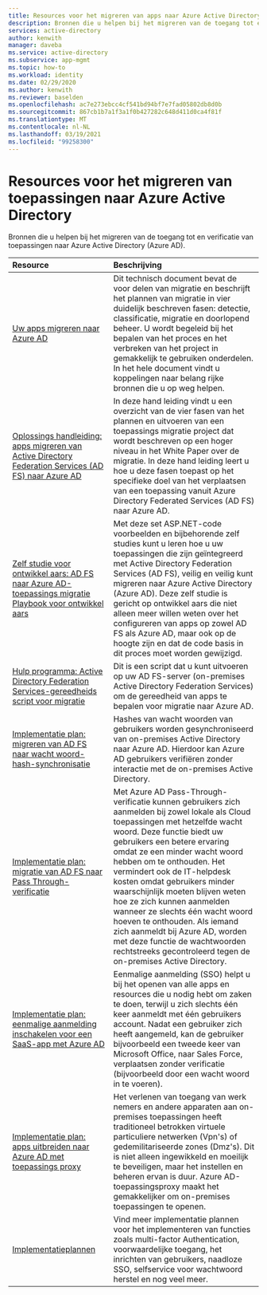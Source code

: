 ```yaml
---
title: Resources voor het migreren van apps naar Azure Active Directory | Microsoft Docs
description: Bronnen die u helpen bij het migreren van de toegang tot en verificatie van toepassingen naar Azure Active Directory (Azure AD).
services: active-directory
author: kenwith
manager: daveba
ms.service: active-directory
ms.subservice: app-mgmt
ms.topic: how-to
ms.workload: identity
ms.date: 02/29/2020
ms.author: kenwith
ms.reviewer: baselden
ms.openlocfilehash: ac7e273ebcc4cf541bd94bf7e7fad05802db8d0b
ms.sourcegitcommit: 867cb1b7a1f3a1f0b427282c648d411d0ca4f81f
ms.translationtype: MT
ms.contentlocale: nl-NL
ms.lasthandoff: 03/19/2021
ms.locfileid: "99258300"
---
```

# <a name="resources-for-migrating-applications-to-azure-active-directory"></a>Resources voor het migreren van toepassingen naar Azure Active Directory

Bronnen die u helpen bij het migreren van de toegang tot en verificatie van toepassingen naar Azure Active Directory (Azure AD).

| Resource  | Beschrijving  |
|:-----------|:-------------|
|[Uw apps migreren naar Azure AD](https://aka.ms/migrateapps/whitepaper) | Dit technisch document bevat de voor delen van migratie en beschrijft het plannen van migratie in vier duidelijk beschreven fasen: detectie, classificatie, migratie en doorlopend beheer. U wordt begeleid bij het bepalen van het proces en het verbreken van het project in gemakkelijk te gebruiken onderdelen. In het hele document vindt u koppelingen naar belang rijke bronnen die u op weg helpen. |
|[Oplossings handleiding: apps migreren van Active Directory Federation Services (AD FS) naar Azure AD](./migrate-adfs-apps-to-azure.md) | In deze hand leiding vindt u een overzicht van de vier fasen van het plannen en uitvoeren van een toepassings migratie project dat wordt beschreven op een hoger niveau in het White Paper over de migratie. In deze hand leiding leert u hoe u deze fasen toepast op het specifieke doel van het verplaatsen van een toepassing vanuit Azure Directory Federated Services (AD FS) naar Azure AD.|
|[Zelf studie voor ontwikkel aars: AD FS naar Azure AD-toepassings migratie Playbook voor ontwikkel aars](https://aka.ms/adfsplaybook) | Met deze set ASP.NET-code voorbeelden en bijbehorende zelf studies kunt u leren hoe u uw toepassingen die zijn geïntegreerd met Active Directory Federation Services (AD FS), veilig en veilig kunt migreren naar Azure Active Directory (Azure AD). Deze zelf studie is gericht op ontwikkel aars die niet alleen meer willen weten over het configureren van apps op zowel AD FS als Azure AD, maar ook op de hoogte zijn en dat de code basis in dit proces moet worden gewijzigd.|
| [Hulp programma: Active Directory Federation Services-gereedheids script voor migratie](https://aka.ms/migrateapps/adfstools) | Dit is een script dat u kunt uitvoeren op uw AD FS-server (on-premises Active Directory Federation Services) om de gereedheid van apps te bepalen voor migratie naar Azure AD.|
| [Implementatie plan: migreren van AD FS naar wacht woord-hash-synchronisatie](https://aka.ms/ADFSTOPHSDPDownload) | Hashes van wacht woorden van gebruikers worden gesynchroniseerd van on-premises Active Directory naar Azure AD. Hierdoor kan Azure AD gebruikers verifiëren zonder interactie met de on-premises Active Directory.| 
| [Implementatie plan: migratie van AD FS naar Pass Through-verificatie](https://aka.ms/ADFSTOPTADPDownload)|Met Azure AD Pass-Through-verificatie kunnen gebruikers zich aanmelden bij zowel lokale als Cloud toepassingen met hetzelfde wacht woord. Deze functie biedt uw gebruikers een betere ervaring omdat ze een minder wacht woord hebben om te onthouden. Het vermindert ook de IT-helpdesk kosten omdat gebruikers minder waarschijnlijk moeten blijven weten hoe ze zich kunnen aanmelden wanneer ze slechts één wacht woord hoeven te onthouden. Als iemand zich aanmeldt bij Azure AD, worden met deze functie de wachtwoorden rechtstreeks gecontroleerd tegen de on-premises Active Directory.|
| [Implementatie plan: eenmalige aanmelding inschakelen voor een SaaS-app met Azure AD](https://aka.ms/SSODPDownload) | Eenmalige aanmelding (SSO) helpt u bij het openen van alle apps en resources die u nodig hebt om zaken te doen, terwijl u zich slechts één keer aanmeldt met één gebruikers account. Nadat een gebruiker zich heeft aangemeld, kan de gebruiker bijvoorbeeld een tweede keer van Microsoft Office, naar Sales Force, verplaatsen zonder verificatie (bijvoorbeeld door een wacht woord in te voeren). 
| [Implementatie plan: apps uitbreiden naar Azure AD met toepassings proxy](https://aka.ms/AppProxyDPDownload)| Het verlenen van toegang van werk nemers en andere apparaten aan on-premises toepassingen heeft traditioneel betrokken virtuele particuliere netwerken (Vpn's) of gedemilitariseerde zones (Dmz's). Dit is niet alleen ingewikkeld en moeilijk te beveiligen, maar het instellen en beheren ervan is duur. Azure AD-toepassingsproxy maakt het gemakkelijker om on-premises toepassingen te openen. |
| [Implementatieplannen](../fundamentals/active-directory-deployment-plans.md) | Vind meer implementatie plannen voor het implementeren van functies zoals multi-factor Authentication, voorwaardelijke toegang, het inrichten van gebruikers, naadloze SSO, selfservice voor wachtwoord herstel en nog veel meer. |